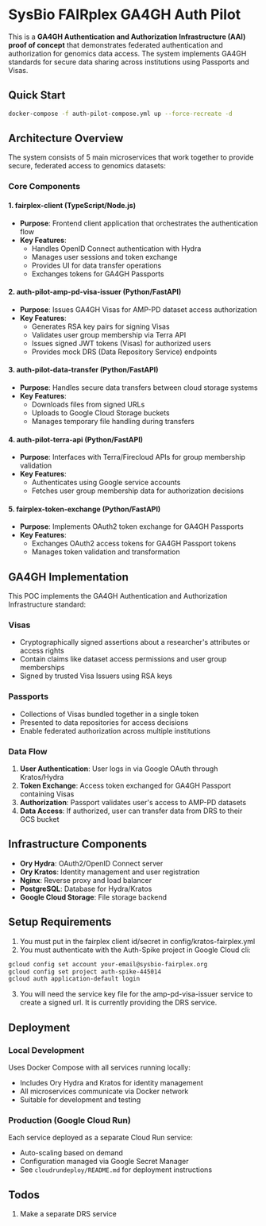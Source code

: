 # SysBio FAIRplex GA4GH Auth Pilot

This is a **GA4GH Authentication and Authorization Infrastructure (AAI) proof of concept** that demonstrates federated authentication and authorization for genomics data access. The system implements GA4GH standards for secure data sharing across institutions using Passports and Visas.

## Quick Start

```bash
docker-compose -f auth-pilot-compose.yml up --force-recreate -d
```

## Architecture Overview

The system consists of 5 main microservices that work together to provide secure, federated access to genomics datasets:

### Core Components

#### 1. **fairplex-client** (TypeScript/Node.js)
- **Purpose**: Frontend client application that orchestrates the authentication flow
- **Key Features**:
  - Handles OpenID Connect authentication with Hydra
  - Manages user sessions and token exchange
  - Provides UI for data transfer operations
  - Exchanges tokens for GA4GH Passports

#### 2. **auth-pilot-amp-pd-visa-issuer** (Python/FastAPI)
- **Purpose**: Issues GA4GH Visas for AMP-PD dataset access authorization
- **Key Features**:
  - Generates RSA key pairs for signing Visas
  - Validates user group membership via Terra API
  - Issues signed JWT tokens (Visas) for authorized users
  - Provides mock DRS (Data Repository Service) endpoints

#### 3. **auth-pilot-data-transfer** (Python/FastAPI)
- **Purpose**: Handles secure data transfers between cloud storage systems
- **Key Features**:
  - Downloads files from signed URLs
  - Uploads to Google Cloud Storage buckets
  - Manages temporary file handling during transfers

#### 4. **auth-pilot-terra-api** (Python/FastAPI)
- **Purpose**: Interfaces with Terra/Firecloud APIs for group membership validation
- **Key Features**:
  - Authenticates using Google service accounts
  - Fetches user group membership data for authorization decisions

#### 5. **fairplex-token-exchange** (Python/FastAPI)
- **Purpose**: Implements OAuth2 token exchange for GA4GH Passports
- **Key Features**:
  - Exchanges OAuth2 access tokens for GA4GH Passport tokens
  - Manages token validation and transformation

## GA4GH Implementation

This POC implements the GA4GH Authentication and Authorization Infrastructure standard:

### **Visas**
- Cryptographically signed assertions about a researcher's attributes or access rights
- Contain claims like dataset access permissions and user group memberships
- Signed by trusted Visa Issuers using RSA keys

### **Passports**
- Collections of Visas bundled together in a single token
- Presented to data repositories for access decisions
- Enable federated authorization across multiple institutions

### **Data Flow**
1. **User Authentication**: User logs in via Google OAuth through Kratos/Hydra
2. **Token Exchange**: Access token exchanged for GA4GH Passport containing Visas
3. **Authorization**: Passport validates user's access to AMP-PD datasets
4. **Data Access**: If authorized, user can transfer data from DRS to their GCS bucket

## Infrastructure Components

- **Ory Hydra**: OAuth2/OpenID Connect server
- **Ory Kratos**: Identity management and user registration
- **Nginx**: Reverse proxy and load balancer
- **PostgreSQL**: Database for Hydra/Kratos
- **Google Cloud Storage**: File storage backend

## Setup Requirements

1. You must put in the fairplex client id/secret in config/kratos-fairplex.yml
2. You must authenticate with the Auth-Spike project in Google Cloud cli:
```bash
gcloud config set account your-email@sysbio-fairplex.org
gcloud config set project auth-spike-445014
gcloud auth application-default login
```
3. You will need the service key file for the amp-pd-visa-issuer service to create a signed url. It is currently providing the DRS service.

## Deployment

### Local Development
Uses Docker Compose with all services running locally:
- Includes Ory Hydra and Kratos for identity management
- All microservices communicate via Docker network
- Suitable for development and testing

### Production (Google Cloud Run)
Each service deployed as a separate Cloud Run service:
- Auto-scaling based on demand
- Configuration managed via Google Secret Manager
- See `cloudrundeploy/README.md` for deployment instructions

## Todos
1. Make a separate DRS service

